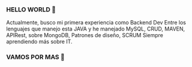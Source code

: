 ### HELLO WORLD 👋

Actualmente, busco mi primera experiencia como Backend Dev
Entre los lenguajes que manejo esta JAVA y he manejado MySQL, CRUD, MAVEN, APIRest, sobre MongoDB, Patrones de diseño, SCRUM
Siempre aprendiendo más sobre IT.

### VAMOS POR MAS 🚀

<!--
**YracemaM/YracemaM** is a ✨ _special_ ✨ repository because its `README.md` (this file) appears on your GitHub profile.

Here are some ideas to get you started:

- 🔭 I’m currently working on ...
- 🌱 I’m currently learning ...
- 👯 I’m looking to collaborate on ...
- 🤔 I’m looking for help with ...
- 💬 Ask me about ...
- 📫 How to reach me: ...
- 😄 Pronouns: ...
- ⚡ Fun fact: ...
-->
